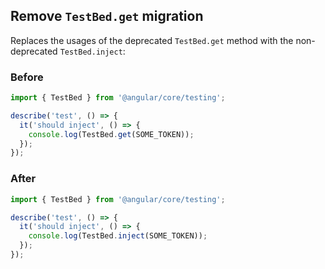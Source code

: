 ## Remove `TestBed.get` migration
Replaces the usages of the deprecated `TestBed.get` method with the non-deprecated `TestBed.inject`:

### Before
```typescript
import { TestBed } from '@angular/core/testing';

describe('test', () => {
  it('should inject', () => {
    console.log(TestBed.get(SOME_TOKEN));
  });
});
```

### After
```typescript
import { TestBed } from '@angular/core/testing';

describe('test', () => {
  it('should inject', () => {
    console.log(TestBed.inject(SOME_TOKEN));
  });
});
```
